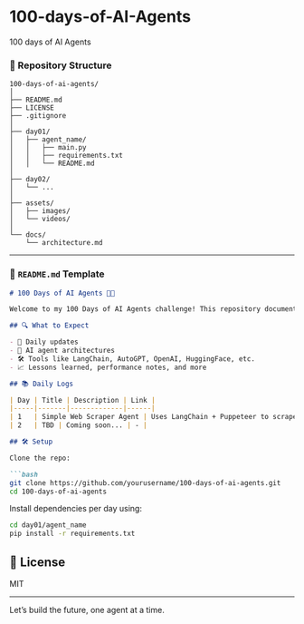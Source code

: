# 100-days-of-AI-Agents

100 days of AI Agents

### 📁 Repository Structure

```
100-days-of-ai-agents/
│
├── README.md
├── LICENSE
├── .gitignore
│
├── day01/
│   ├── agent_name/
│   │   ├── main.py
│   │   ├── requirements.txt
│   │   └── README.md
│
├── day02/
│   └── ...
│
├── assets/
│   ├── images/
│   └── videos/
│
└── docs/
    └── architecture.md
```

---

### 📝 `README.md` Template

````markdown
# 100 Days of AI Agents 🚀🤖

Welcome to my 100 Days of AI Agents challenge! This repository documents my journey of building, experimenting with, and learning about AI agents over 100 days.

## 🔍 What to Expect

- 📅 Daily updates
- 🧠 AI agent architectures
- 🛠️ Tools like LangChain, AutoGPT, OpenAI, HuggingFace, etc.
- 📈 Lessons learned, performance notes, and more

## 📚 Daily Logs

| Day | Title | Description | Link |
|-----|-------|-------------|------|
| 1   | Simple Web Scraper Agent | Uses LangChain + Puppeteer to scrape websites | [day01](./day01/) |
| 2   | TBD | Coming soon... | - |

## 🛠️ Setup

Clone the repo:

```bash
git clone https://github.com/yourusername/100-days-of-ai-agents.git
cd 100-days-of-ai-agents
````

Install dependencies per day using:

```bash
cd day01/agent_name
pip install -r requirements.txt
```

## 📜 License

MIT

---

Let’s build the future, one agent at a time.

```
